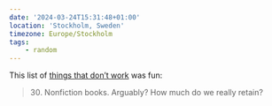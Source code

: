 ```yaml
---
date: '2024-03-24T15:31:48+01:00'
location: 'Stockholm, Sweden'
timezone: Europe/Stockholm
tags:
    - random
---
```

This list of [things that don’t work](https://dynomight.net/things/) was fun:

> 30. Nonfiction books. Arguably? How much do we really retain?
